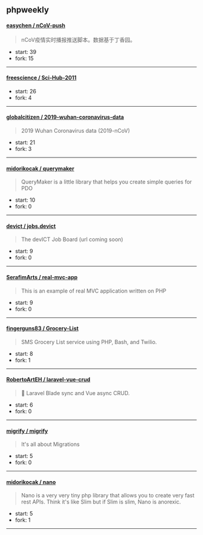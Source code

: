 ## phpweekly

#### [easychen / nCoV-push](https://github.com/easychen/nCoV-push)

> nCoV疫情实时播报推送脚本。数据基于丁香园。

+ start: 39
+ fork: 15

----


#### [freescience / Sci-Hub-2011](https://github.com/freescience/Sci-Hub-2011)

> 

+ start: 26
+ fork: 4

----


#### [globalcitizen / 2019-wuhan-coronavirus-data](https://github.com/globalcitizen/2019-wuhan-coronavirus-data)

> 2019 Wuhan Coronavirus data (2019-nCoV)

+ start: 21
+ fork: 3

----


#### [midorikocak / querymaker](https://github.com/midorikocak/querymaker)

> QueryMaker is a little library that helps you create simple queries for PDO

+ start: 10
+ fork: 0

----


#### [devict / jobs.devict](https://github.com/devict/jobs.devict)

> The devICT Job Board (url coming soon)

+ start: 9
+ fork: 0

----


#### [SerafimArts / real-mvc-app](https://github.com/SerafimArts/real-mvc-app)

> This is an example of real MVC application written on PHP

+ start: 9
+ fork: 0

----


#### [fingerguns83 / Grocery-List](https://github.com/fingerguns83/Grocery-List)

> SMS Grocery List service using PHP, Bash, and Twilio.

+ start: 8
+ fork: 1

----


#### [RobertoArtEH / laravel-vue-crud](https://github.com/RobertoArtEH/laravel-vue-crud)

> 🐘 Laravel Blade sync and Vue async CRUD.

+ start: 6
+ fork: 0

----


#### [migrify / migrify](https://github.com/migrify/migrify)

> It's all about Migrations

+ start: 5
+ fork: 0

----


#### [midorikocak / nano](https://github.com/midorikocak/nano)

> Nano is a very very tiny php library that allows you to create very fast rest APIs. Think it's like Slim but if Slim is slim, Nano is anorexic.

+ start: 5
+ fork: 1

----

